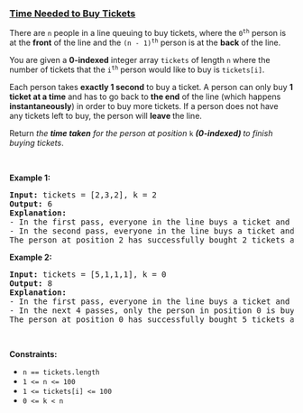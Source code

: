 ### [Time Needed to Buy Tickets](https://leetcode.com/problems/time-needed-to-buy-tickets)

<p>There are <code>n</code> people in a line queuing to buy tickets, where the <code>0<sup>th</sup></code> person is at the <strong>front</strong> of the line and the <code>(n - 1)<sup>th</sup></code> person is at the <strong>back</strong> of the line.</p>

<p>You are given a <strong>0-indexed</strong> integer array <code>tickets</code> of length <code>n</code> where the number of tickets that the <code>i<sup>th</sup></code> person would like to buy is <code>tickets[i]</code>.</p>

<p>Each person takes <strong>exactly 1 second</strong> to buy a ticket. A person can only buy <strong>1 ticket at a time</strong> and has to go back to <strong>the end</strong> of the line (which happens <strong>instantaneously</strong>) in order to buy more tickets. If a person does not have any tickets left to buy, the person will <strong>leave </strong>the line.</p>

<p>Return <em>the <strong>time taken</strong> for the person at position </em><code>k</code><em>&nbsp;</em><strong><em>(0-indexed)</em>&nbsp;</strong><em>to finish buying tickets</em>.</p>

<p>&nbsp;</p>
<p><strong class="example">Example 1:</strong></p>

<pre>
<strong>Input:</strong> tickets = [2,3,2], k = 2
<strong>Output:</strong> 6
<strong>Explanation:</strong> 
- In the first pass, everyone in the line buys a ticket and the line becomes [1, 2, 1].
- In the second pass, everyone in the line buys a ticket and the line becomes [0, 1, 0].
The person at&nbsp;position 2 has successfully bought 2 tickets and it took 3 + 3 = 6 seconds.
</pre>

<p><strong class="example">Example 2:</strong></p>

<pre>
<strong>Input:</strong> tickets = [5,1,1,1], k = 0
<strong>Output:</strong> 8
<strong>Explanation:</strong>
- In the first pass, everyone in the line buys a ticket and the line becomes [4, 0, 0, 0].
- In the next 4 passes, only the person in position 0 is buying tickets.
The person at&nbsp;position 0 has successfully bought 5 tickets and it took 4 + 1 + 1 + 1 + 1 = 8 seconds.
</pre>

<p>&nbsp;</p>
<p><strong>Constraints:</strong></p>

<ul>
	<li><code>n == tickets.length</code></li>
	<li><code>1 &lt;= n &lt;= 100</code></li>
	<li><code>1 &lt;= tickets[i] &lt;= 100</code></li>
	<li><code>0 &lt;= k &lt; n</code></li>
</ul>
